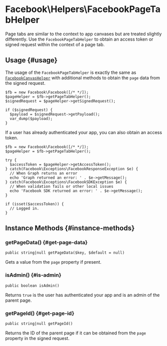 # Facebook\Helpers\FacebookPageTabHelper

Page tabs are similar to the context to app canvases but are treated slightly differently. Use the `FacebookPageTabHelper` to obtain an access token or signed request within the context of a page tab.

## Usage {#usage}

The usage of the `FacebookPageTabHelper` is exactly the same as [`FacebookCanvasHelper`](/docs/php/FacebookCanvasHelper) with  additional methods to obtain the `page` data from the signed request.

~~~
$fb = new Facebook\Facebook([/* */]);
$pageHelper = $fb->getPageTabHelper();
$signedRequest = $pageHelper->getSignedRequest();

if ($signedRequest) {
  $payload = $signedRequest->getPayload();
  var_dump($payload);
}
~~~

If a user has already authenticated your app, you can also obtain an access token.

~~~
$fb = new Facebook\Facebook([/* */]);
$pageHelper = $fb->getPageTabHelper();

try {
  $accessToken = $pageHelper->getAccessToken();
} catch(Facebook\Exceptions\FacebookResponseException $e) {
  // When Graph returns an error
  echo 'Graph returned an error: ' . $e->getMessage();
} catch(Facebook\Exceptions\FacebookSDKException $e) {
  // When validation fails or other local issues
  echo 'Facebook SDK returned an error: ' . $e->getMessage();
}

if (isset($accessToken)) {
  // Logged in.
}
~~~

## Instance Methods {#instance-methods}

### getPageData() {#get-page-data}
~~~
public string|null getPageData($key, $default = null)
~~~
Gets a value from the `page` property if present.

### isAdmin() {#is-admin}
~~~
public boolean isAdmin()
~~~
Returns `true` is the user has authenticated your app and is an admin of the parent page.

### getPageId() {#get-page-id}
~~~
public string|null getPageId()
~~~
Returns the ID of the parent page if it can be obtained from the `page` property in the signed request.
